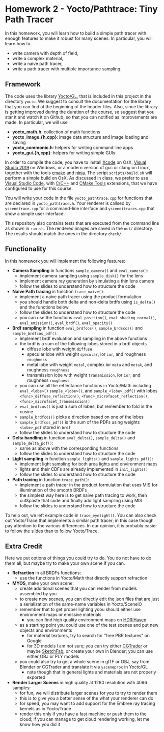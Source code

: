 # Homework 2 - Yocto/Pathtrace: Tiny Path Tracer

In this homework, you will learn how to build a simple path tracer with enough 
features to make it robust for many scenes. In particular, you will learn how to 

- write camera with depth of field,
- write a complex material,
- write a naive path tracer,
- write a path tracer with multiple importance sampling.

## Framework

The code uses the library [Yocto/GL](https://github.com/xelatihy/yocto-gl),
that is included in this project in the directory `yocto`. 
We suggest to consult the documentation for the library that you can find 
at the beginning of the header files. Also, since the library is getting improved
during the duration of the course, se suggest that you star it and watch it 
on Github, so that you can notified as improvements are made. 
In particular, we will use

- **yocto_math.h**: collection of math functions
- **yocto_image.{h,cpp}**: image data structure and image loading and saving 
- **yocto_commonio.h**: helpers for writing command line apps
- **yocto_gui.{h,cpp}**: helpers for writing simple GUIs

In order to compile the code, you have to install 
[Xcode](https://apps.apple.com/it/app/xcode/id497799835?mt=12)
on OsX, [Visual Studio 2019](https://visualstudio.microsoft.com/it/vs/) on Windows,
or a modern version of gcc or clang on Linux, 
together with the tools [cmake](www.cmake.org) and [ninja](https://ninja-build.org).
The script `scripts/build.sh` will perform a simple build on OsX.
As discussed in class, we prefer to use 
[Visual Studio Code](https://code.visualstudio.com), with
[C/C++](https://marketplace.visualstudio.com/items?itemName=ms-vscode.cpptools) and
[CMake Tools](https://marketplace.visualstudio.com/items?itemName=ms-vscode.cmake-tools) 
extensions, that we have configured to use for this course.

You will write your code in the file `yocto_pathtrace.cpp` for functions that 
are declared in `yocto_pathtrace.h`. Your renderer is callsed by `yscenetrace.cpp` 
for a command-line interface and `ysceneitraces.cpp` that show a simple 
user interface.

This repository also contains tests that are executed from the command line
as shown in `run.sh`. The rendered images are saved in the `out/` directory. 
The results should match the ones in the directory `check/`.

## Functionality

In this homework you will implement the following features:

- **Camera Sampling** in functions `sample_camera()` and `eval_camera()`:
    - implement camera sampling using `sample_disk()` for the lens
    - implement camera ray generation by simulating a thin lens camera
    - follow the slides to understand how to structure the code
- **Naive Path tracing** in function `trace_naive()`:
    - implement a naive path tracer using the product formulation
    - you should handle both delta and non-delta brdfs using `is_delta()` 
      and the functions below
    - follow the slides to understand how to structure the code
    - you can use the functions `eval_position()`, `eval_shading_normal()`, 
      `eval_emission()`, `eval_brdf()`, `eval_opacity()`
- **Brdf sampling** in function `eval_brdfcos()`, `sample_brdscos()` 
  and `sample_brdfcos_pdf()`:
    - implement brdf evaluation and sampling in the above functions
    - the brdf is a sum of the following lobes stored in a brdf objects
        - diffuse lobe with weight `diffuse`
        - specular lobe with weight `specular`, ior `ior`, 
          and roughness `roughness`
        - metal lobe with weight `metal`, complex ior `meta` and `metak`, 
          and roughness `roughness`
        - transmission lobe with weight `transmission`, ior `ior`, 
          and roughness `roughness`
    - you can use all the reflectance functions in Yocto/Math including `eval_<lobe>()`
      `sample_<lobe>()`, and `sample_<lobe>_pdf()` with lobes
      `<func>_diffuse_reflection()`, `<func>_microfacet_reflection()`,
      `<func>_microfacet_transmission()`
    - `eval_brdfcos()` is just a sum of lobes, but remember to fold in the cosine
    - `sample_brdfcos()` picks a direction based on one of the lobes
    - `sample_brdfcos_pdf()` is the sum of the PDFs using weights `<lobe>_pdf` 
      stored in `brdf`
    - follow the slides to understand how to structure the code
- **Delta handling** in function `eval_delta()`, `sample_delta()` and `sample_delta_pdf()`:
    - same as above with the corresponding functions
    - follow the slides to understand how to structure the code
- **Light sampling** in function `sample_lights()` and `sample_lights_pdf()`:
    - implement light sampling for both area lights and environment maps
    - lights and their CDFs are already implemented in `init_lights()`
    - follow the slides to understand how to structure the code
- **Path tracing** in function `trace_path()`:
    - implement a path tracer in the product formulation that uses MIS for 
      illumination of the smooth BRDFs
    - the simplest way here is to get naive path tracing to work, 
      then cut&paste that code and finally add light sampling using MIS
    - follow the slides to understand how to structure the code

To help out, we left example code in `trace_eyelight()`. You can also check out
Yocto/Trace that implements a similar path tracer; in this case though pay 
attention to the various differences. In our opinion, it is probably easier to 
follow the slides than to follow Yocto/Trace.

## Extra Credit

Here we put options of things you could try to do. 
You do not have to do them all, but maybe try to make your own scene if you can.

- **Refraction** in all BRDFs functions:
    - use the functions in Yocto/Math that directly support refraction
- **MYOS**, make your own scene:
    - create additional scenes that you can render from models assembled by you
    - to create new scenes, you can directly edit the json files that are just
      a serialization of the same-name variables in Yocto/SceneIO
    - remember that to get proper lighting yoou should either use environment 
      maps or emissive materials
        - you can find high quality environment maps on [HDRIHaven](https://hdrihaven.com)
    - as a starting point you could use one of the test scenes and put new objects and environments
        - for material textures, try to search for "free PBR textures" on Google
        - for 3D models I am not sure; you can try either [CGTrader](http://ccgtrader.com) or maybe [SketchFab](http://www.sketchfab.com), or create your own in Blender; you can use either OBJ or PLY models
    - you could also try to get a whole scene in glTF or OBJ, say from Blender or CGTrader and translate it via `ysceneproc` in Yocto/GL
        - note though that in general lights and materials are not properly exported 
- **Render Larger Scenes** in high quality at 1280 resolution with 4096 samples:
    - for fun, we will distribute larger scenes for you to try to render them
    - this is to give you a better sense of the what your renderer can do
    - for speed, you may want to add support for the Embree ray tracing kernels as in Yocto/Trace
    - render this only if you have a fast machine or push them to the cloud;
      if you can manage to get cloud rendering working, let me know how you did it
